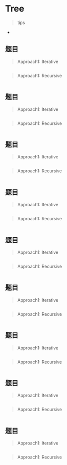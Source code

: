 # Tree

> tips

- 


## 题目

> Approach1: Iterative

```c++

```

> Approach1: Recursive

```c++

```



## 题目

> Approach1: Iterative

```c++

```

> Approach1: Recursive

```c++

```



## 题目

> Approach1: Iterative

```c++

```

> Approach1: Recursive

```c++

```



## 题目

> Approach1: Iterative

```c++

```

> Approach1: Recursive

```c++

```



## 题目

> Approach1: Iterative

```c++

```

> Approach1: Recursive

```c++

```



## 题目

> Approach1: Iterative

```c++

```

> Approach1: Recursive

```c++

```



## 题目

> Approach1: Iterative

```c++

```

> Approach1: Recursive

```c++

```



## 题目

> Approach1: Iterative

```c++

```

> Approach1: Recursive

```c++

```



## 题目

> Approach1: Iterative

```c++

```

> Approach1: Recursive

```c++

```


